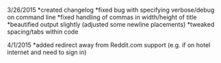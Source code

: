 3/26/2015
*created changelog
*fixed bug with specifying verbose/debug on command line
*fixed handling of commas in width/height of title
*beautified output slightly (adjusted some newline placements)
*tweaked spacing/tabs within code

4/1/2015
*added redirect away from Reddit.com support (e.g. if on hotel internet and need to sign in)
